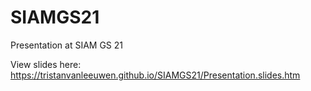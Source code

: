 # SIAMGS21
Presentation at SIAM GS 21

View slides here: https://tristanvanleeuwen.github.io/SIAMGS21/Presentation.slides.htm